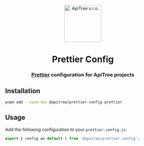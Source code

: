 <div align="center">

<a href="https://github.com/ApiTreeCZ">
<img alt="ApiTree s.r.o." src="https://www.apitree.cz/static/images/logo-header.svg" width="120" />
</a>

# Prettier Config

### [Prettier](https://prettier.io) configuration for ApiTree projects

</div>

## Installation

```bash
pnpm add --save-dev @apitree/prettier-config prettier
```

## Usage

Add the following configuration to your `prettier.config.js`:

```javascript
export { config as default } from '@apitree/prettier-config';
```
